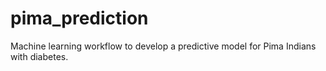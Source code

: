# pima_prediction
Machine learning workflow to develop a predictive model for Pima Indians with diabetes. 
